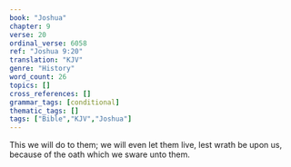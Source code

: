 ```yaml
---
book: "Joshua"
chapter: 9
verse: 20
ordinal_verse: 6058
ref: "Joshua 9:20"
translation: "KJV"
genre: "History"
word_count: 26
topics: []
cross_references: []
grammar_tags: [conditional]
thematic_tags: []
tags: ["Bible","KJV","Joshua"]
---
```

This we will do to them; we will even let them live, lest wrath be upon us, because of the oath which we sware unto them.

